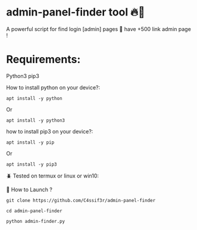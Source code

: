 # admin-panel-finder tool 🔥🔫

A powerful script for find login [admin] pages 💯 have +500 link admin page !

# Requirements:


Python3
pip3


How to install python on your device?:

`apt install -y python`

Or

`apt install -y python3`

how to install pip3 on your device?:

`apt install -y pip`

Or

`apt install -y pip3`


🪲 Tested on termux or linux or win10:

📌 How to Launch ?

`git clone https://github.com/C4ssif3r/admin-panel-finder`

`cd admin-panel-finder`

`python admin-finder.py`


